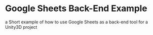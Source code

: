# Google Sheets Back-End Example
a Short example of how to use Google Sheets as a back-end tool for a Unity3D project
